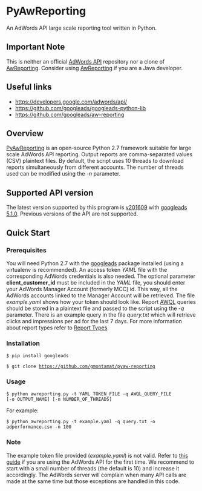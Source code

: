 # PyAwReporting

An AdWords API large scale reporting tool written in Python.

## Important Note

This is neither an official [AdWords API](https://developers.google.com/adwords/api/) repository nor a clone of [AwReporting](https://github.com/googleads/aw-reporting). Consider using [AwReporting](https://github.com/googleads/aw-reporting) if you are a Java developer.

## Useful links

* https://developers.google.com/adwords/api/
* https://github.com/googleads/googleads-python-lib
* https://github.com/googleads/aw-reporting

## Overview

[PyAwReporting](https://github.com/gmontamat/pyaw-reporting) is an open-source Python 2.7 framework suitable for large scale AdWords API reporting.
Output reports are comma-separated values (CSV) plaintext files. By default, the script uses 10 threads to download reports simultaneously from different accounts. The number of threads used can be modified using the *-n* parameter.

## Supported API version

The latest version supported by this program is [v201609](https://googleadsdeveloper.blogspot.com/2016/10/announcing-v201609-of-adwords-api.html) with [googleads 5.1.0](https://pypi.python.org/pypi/googleads). Previous versions of the API are not supported.

## Quick Start

### Prerequisites

You will need Python 2.7 with the [googleads](https://pypi.python.org/pypi/googleads) package installed (using a virtualenv is recommended). An access token *YAML* file with the corresponding AdWords credentials is also needed. The optional parameter **client\_customer\_id** must be included in the *YAML* file, you should enter your AdWords Manager Account (formerly MCC) id. This way, all the AdWords accounts linked to the Manager Account will be retrieved. The file *example.yaml* shows how your token should look like. Report [AWQL](https://developers.google.com/adwords/api/docs/guides/awql) queries should be stored in a plaintext file and passed to the script using the *-q* parameter. There is an example query in the file *query.txt* which will retrieve clicks and impressions per ad for the last 7 days. For more information about report types refer to [Report Types](https://developers.google.com/adwords/api/docs/appendix/reports).

### Installation

<code>$ pip install googleads</code>

<code>$ git clone https://github.com/gmontamat/pyaw-reporting</code>

### Usage

<code>$ python awreporting.py -t YAML_TOKEN_FILE -q AWQL_QUERY_FILE [-o OUTPUT_NAME] [-n NUMBER_OF_THREADS]</code>

For example:

<code>$ python awreporting.py -t example.yaml -q query.txt -o adperformance.csv -n 100</code>

### Note

The example token file provided (*example.yaml*) is not valid. Refer to [this guide](https://developers.google.com/adwords/api/docs/guides/first-api-call) if you are using the AdWords API for the first time. We recommend to start with a small number of threads (the default is 10) and increase it accordingly. The AdWords server will complain when many API calls are made at the same time but those exceptions are handled in this code.
